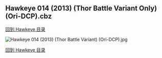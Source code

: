 ## Hawkeye 014 (2013) (Thor Battle Variant Only) (Ori-DCP).cbz


[回到 Hawkeye 目录](https://github.com/alicewish/markdown/blob/master/series/Hawkeye.md)


![Hawkeye 014 (2013) (Thor Battle Variant) (Ori-DCP).jpg](https://wx1.sinaimg.cn/large/6a9fdecaly1fr1971joqjj21kw2gme82.jpg)

[回到 Hawkeye 目录](https://github.com/alicewish/markdown/blob/master/series/Hawkeye.md)

